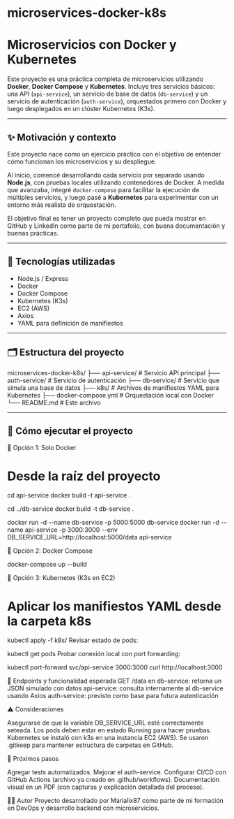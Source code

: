 # microservices-docker-k8s

# Microservicios con Docker y Kubernetes

Este proyecto es una práctica completa de microservicios utilizando **Docker**, **Docker Compose** y **Kubernetes**. Incluye tres servicios básicos: una API (`api-service`), un servicio de base de datos (`db-service`) y un servicio de autenticación (`auth-service`), orquestados primero con Docker y luego desplegados en un clúster Kubernetes (K3s).

---

## ✨ Motivación y contexto

Este proyecto nace como un ejercicio práctico con el objetivo de entender cómo funcionan los microservicios y su despliegue. 

Al inicio, comencé desarrollando cada servicio por separado usando **Node.js**, con pruebas locales utilizando contenedores de Docker. A medida que avanzaba, integré `docker-compose` para facilitar la ejecución de múltiples servicios, y luego pasé a **Kubernetes** para experimentar con un entorno más realista de orquestación.

El objetivo final es tener un proyecto completo que pueda mostrar en GitHub y LinkedIn como parte de mi portafolio, con buena documentación y buenas prácticas.

---

## 🧰 Tecnologías utilizadas

- Node.js / Express
- Docker
- Docker Compose
- Kubernetes (K3s)
- EC2 (AWS)
- Axios
- YAML para definición de manifiestos

---

## 🗂️ Estructura del proyecto

microservices-docker-k8s/
├── api-service/ # Servicio API principal
├── auth-service/ # Servicio de autenticación
├── db-service/ # Servicio que simula una base de datos
├── k8s/ # Archivos de manifiestos YAML para Kubernetes
├── docker-compose.yml # Orquestación local con Docker
└── README.md # Este archivo


---

## 🚀 Cómo ejecutar el proyecto

🔹 Opción 1: Solo Docker

# Desde la raíz del proyecto
cd api-service
docker build -t api-service .

cd ../db-service
docker build -t db-service .

docker run -d --name db-service -p 5000:5000 db-service
docker run -d --name api-service -p 3000:3000 --env DB_SERVICE_URL=http://localhost:5000/data api-service


🔹 Opción 2: Docker Compose

docker-compose up --build

🔹 Opción 3: Kubernetes (K3s en EC2)

# Aplicar los manifiestos YAML desde la carpeta k8s
kubectl apply -f k8s/
Revisar estado de pods:

kubectl get pods
Probar conexión local con port forwarding:

kubectl port-forward svc/api-service 3000:3000
curl http://localhost:3000

🔁 Endpoints y funcionalidad esperada
GET /data en db-service: retorna un JSON simulado con datos
api-service: consulta internamente al db-service usando Axios
auth-service: previsto como base para futura autenticación

⚠️ Consideraciones

Asegurarse de que la variable DB_SERVICE_URL esté correctamente seteada.
Los pods deben estar en estado Running para hacer pruebas.
Kubernetes se instaló con k3s en una instancia EC2 (AWS).
Se usaron .gitkeep para mantener estructura de carpetas en GitHub.

📝 Próximos pasos

Agregar tests automatizados.
Mejorar el auth-service.
Configurar CI/CD con GitHub Actions (archivo ya creado en .github/workflows).
Documentación visual en un PDF (con capturas y explicación detallada del proceso).

👩‍💻 Autor
Proyecto desarrollado por Marialix87 como parte de mi formación en DevOps y desarrollo backend con microservicios.

